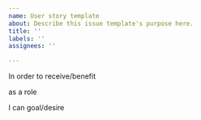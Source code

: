 ```yaml
---
name: User story template
about: Describe this issue template's purpose here.
title: ''
labels: ''
assignees: ''

---
```


In order to receive/benefit

as a role

I can goal/desire
